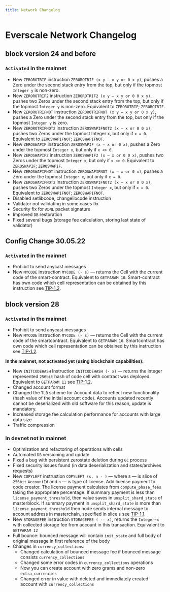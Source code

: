 ```yaml
---
title: Network Changelog
---
```


# Everscale Network Changelog

## block version 24 and before

### `Activated` in the mainnet

- New `ZEROROTRIF` instruction
  `ZEROROTRIF (x y – x y or 0 x y)`, pushes a Zero under the second stack entry from the top, but only if the topmost `Integer y` is non-zero.
- New `ZEROROTRIF2` instruction
  `ZEROROTRIF2 (x y – x y or 0 0 x y)`, pushes two Zeros under the second stack entry from the top, but only if the topmost `Integer y` is non-zero. Equivalent to `ZEROROTRIF`; `ZEROROTRIF`.
- New `ZEROROTRIFNOT` instruction
  `ZEROROTRIFNOT (x y – x y or 0 x y)`, pushes a Zero under the second stack entry from the top, but only if the topmost `Integer y` is zero.
- New `ZEROROTRIFNOT2` instruction
  `ZEROSWAPIFNOT2 (x – x or 0 0 x)`, pushes two Zeros under the topmost Integer x, but only if `x = 0`. Equivalent to `ZEROSWAPIFNOT`; `ZEROSWAPIFNOT`.
- New `ZEROSWAPIF` instruction
  `ZEROSWAPIF (x – x or 0 x)`, pushes a Zero under the topmost `Integer x`, but only if `x <> 0`.
- New `ZEROSWAPIF2` instruction
  `ZEROSWAPIF2 (x – x or 0 0 x)`, pushes two Zeros under the topmost `Integer x`, but only if `x <> 0`. Equivalent to `ZEROSWAPIF`; `ZEROSWAPIF`.
- New `ZEROSWAPIFNOT` instruction
  `ZEROSWAPIFNOT (x – x or 0 x)`, pushes a Zero under the topmost `Integer x`, but only if `x = 0`.
- New `ZEROSWAPIFNOT2` instruction
  `ZEROSWAPIFNOT2 (x – x or 0 0 x)`, pushes two Zeros under the topmost `Integer x`, but only if `x = 0`. Equivalent to `ZEROSWAPIFNOT`; `ZEROSWAPIFNOT`.
- Disabled setlibcode, changelibcode instruction
- Validator not validating in some cases fix
- Security fix for `ADNL` packet signature
- Improved `DB` restoration
- Fixed several bugs (storage fee calculation, storing last state of validator)

## Config Change 30.05.22

### `Activated` in the mainnet

- Prohibit to send anycast messages
- New `MYCODE` instruction
  `MYCODE (- s)` — returns the Cell with the current code of the smart-contract. Equivalent to `GETPARAM 10`. Smart-contract has own code which cell representation can be obtained by this instruction see [TIP-1.2](concept/standard/TIP-1/2.md).

## block version 28

### `Activated` in the mainnet

- Prohibit to send anycast messages
- New `MYCODE` instruction
  `MYCODE (- s)` — returns the Cell with the current code of the smartcontract. Equivalent to `GETPARAM 10`. Smartcontract has own code which cell representation can be obtained by this instruction see [TIP-1.2](concept/standard/TIP-1/2.md).

**In the mainnet, not activated yet (using blockchain capabilities):**

- New `INITCODEHASH` Instruction
  `INITCODEHASH (- x)` — returns the integer represented `256bit` hash of code cell with contract was deployed. Equivalent to `GETPARAM 11` see [TIP-1.2](concept/standard/TIP-1/2.md).
- Changed account format
- Changed the `TLB` scheme for Account data to reflect new functionality (hash value of the initial account code). Accounts updated recently cannot be deserialized with old software for this reason, update is mandatory.
- Increased storage fee calculation performance for accounts with large data size
- Traffic compression

### In devnet not in mainnet

- Optimization and refactoring of operations with cells
- Automated `DB` versioning and update
- Fixed a bug with persistent zerostate deletion during `GC` process
- Fixed security issues found (in data deserialization and states/archives requests)
- New `COPYLEFT` instrustion
  `COPYLEFT (s, n - )` — where s — is slice of `256bit` `AccountId` and `n` — is type of license. Add license payment to code creator. The license payment calculates from `compute_phase_fees` taking the appropriate percentage. If summary payment is less than `license_payment_threshold`, then value saves in `unsplit_shard_state` of masterblock. If summary payment in `unsplit_shard_state` is more than `license_payment_threshold` then node sends internal message to account address in masterchain, specified in slice `s`  see [TIP-1.1](concept/standard/TIP-1/1.md).
- New `STORAGEFEE` instruction
  `STORAGEFEE ( -- x)`, returns the `Integer~x` with collected storage fee from account in this transaction. Equivalent to `GETPARAM 12`
- Full bounce: bounced message will contain `init_state` and full body of original message in first reference of the body
- Changes in `currency_collections`:
    - Changed calculation of bounced message fee if bounced message consists `currency_collections`
    - Changed some error codes in `currency_collections` operations
    - Now you can create account with zero grams and non-zero `extra_currencies`
    - Changed error in value with deleted and immediately created account with `currency_collections`
